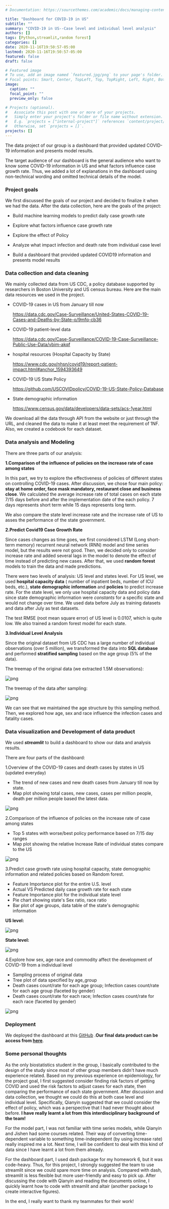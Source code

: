 ```yaml
---
# Documentation: https://sourcethemes.com/academic/docs/managing-content/

title: "Dashboard for COVID-19 in US"
subtitle: ""
summary: "COVID-19 in US--Case level and individual level analysis"
authors: []
tags: [Python,streamlit,random forest]
categories: []
date: 2020-11-16T19:50:57-05:00
lastmod: 2020-11-16T19:50:57-05:00
featured: false
draft: false

# Featured image
# To use, add an image named `featured.jpg/png` to your page's folder.
# Focal points: Smart, Center, TopLeft, Top, TopRight, Left, Right, BottomLeft, Bottom, BottomRight.
image:
  caption: ""
  focal_point: ""
  preview_only: false

# Projects (optional).
#   Associate this post with one or more of your projects.
#   Simply enter your project's folder or file name without extension.
#   E.g. `projects = ["internal-project"]` references `content/project/deep-learning/index.md`.
#   Otherwise, set `projects = []`.
projects: []
---
```


The data project of our group is a dashboard that provided updated COVID-19 information and presents model results.

The target audience of  our dashboard is the general audience who want to know some COVID-19 information in US and what factors influence case growth rate. Thus, we added a lot of explanations in the dashboard using non-technical wording and omitted technical details of the model.



### Project goals

We first discussed the goals of our project and decided to finalize it when we had the data. After the data collection, here are the goals of the project:

- Build machine learning models to predict daily case growth rate

- Explore what factors influence case growth rate

- Explore the effect of Policy

- Analyze what impact infection and death rate from individual case level

- Build a dashboard that provided updated COVID19 information and presents model results



### Data collection and data cleaning

We mainly collected data from US CDC, a policy database supported by researchers in Boston University and US census bureau. Here are the main data resources we used in the project. 

- COVID-19 cases in US from January till now

  https://data.cdc.gov/Case-Surveillance/United-States-COVID-19-Cases-and-Deaths-by-State-o/9mfq-cb36

- COVID-19 patient-level data

  https://data.cdc.gov/Case-Surveillance/COVID-19-Case-Surveillance-Public-Use-Data/vbim-akqf

- hospital resources (Hospital Capacity by State)

  https://www.cdc.gov/nhsn/covid19/report-patient-impact.html#anchor_1594393649

- COVID-19 US State Policy 

  https://github.com/USCOVIDpolicy/COVID-19-US-State-Policy-Database

- State demographic information

  https://www.census.gov/data/developers/data-sets/acs-1year.html



We download all the data through API from the website or just through the URL,  and cleaned the data to make it at least meet the requirement of 1NF. Also, we created a codebook for each dataset.



### Data analysis and Modeling

There are three parts of our analysis:

**1.Comparison of the influence of policies on the increase rate of case among states**

In this part, we try to explore the effectiveness of policies of different states on controlling COVID-19 cases. After discussion, we chose four main policy: **stay at home order, face mask mandatory, restaurant close and business close**. We calculated the average increase rate of total cases on each state 7/15 days before and after the implementation date of the each policy. 7 days represents short term while 15 days represents long term. 

We also compare the state level increase rate and the increase rate of US to asses the performance of the state government. 



**2.Predict Covid19 Case Growth Rate**

Since cases changes as time goes, we first considered LSTM (Long short-term memory) recurrent neural network (RNN) model and time series model, but the results were not good.  Then, we decided only to consider increase rate and added several lags in the model to denote the effect of time instead of predicting new cases. After that, we used **random forest** models to train the data and made predictions.

There were two levels of analysis: US level and states level. For US level, we used **hospital capacity data** ( number of inpatient beds, number of ICU beds, etc.), **state demographic information** and **policies** to predict increase rate. For the state level, we only use hospital capacity data and policy data since state demographic information were *constants* for a specific state and would not change over time. We used data before July as training datasets and data after July as test datasets.

The test RMSE (root mean square error) of US level is 0.0107, which is quite low. We also trained a random forest model for each state.



**3.Individual Level Analysis**

Since the original dataset from US CDC has a large number of individual observations (over 5 million), we transformed the data into **SQL database** and performed **stratified sampling** based on the age group (5% of the data). 

The treemap of the original data (we extracted 1.5M observations):

![png](tree2.png)

The treemap of the data after sampling:

![png](tree.png)

We can see that we maintained the age structure by this sampling method. Then, we explored how age, sex and race influence the infection cases and fatality cases.



### Data visualization and Development of data product

We used *__streamlit__* to build a dashboard to show our data and analysis results.

There are four parts of the dashboard: 

1.Overview of the COVID-19 cases and death cases by states in US (updated everyday)

- The trend of new cases and new death cases from January till now by state.
- Map plot showing total cases,  new cases, cases per million people, death per million people based the latest data.

![png](part1.png)



2.Comparison of the influence of policies on the increase rate of case among states

- Top 5 states with worse/best policy performance based on 7/15 day ranges
- Map plot showing the relative Increase Rate of individual states compare to the US

![png](part2.png)



3.Predict case growth rate using hospital capacity, state demographic information and related policies based on Random forest.

- Feature Importance plot for the entire U.S. level
- Actual VS Predicted daily case growth rate for each state
- Feature Importance plot for the individual state level
- Pie chart showing state's Sex ratio, race ratio 
- Bar plot of age groups, data table of the state's demographic information 

**US level:**

![png](part3.png)

**State level:**

![png](part3_2.png)

4.Explore how sex, age race and commodity affect the development of COVID-19 from a individual level
- Sampling process of original data
- Tree plot of data specified by age_group
- Death cases count/rate for each age group; Infection cases count/rate for each age group (faceted by gender)
- Death cases count/rate for each race; Infection cases count/rate for each race (faceted by gender)

![png](part4.png)



### Deployment

We deployed the dashboard at this [GitHub](https://github.com/QianyinLu/finalproject1) .**Our final data product can be access from [here](https://final-project-823.herokuapp.com/)**.



### Some personal thoughts

As the only biostatistics student in the group, I basically contributed to the design of the study since most of other group members didn't have much experience related. Based on my previous experience on epidemiology, for the project goal, I first suggested consider finding risk factors of getting COVID and used the risk factors to adjust cases for each state, then comparing the performance of each state government.  After discussion and data collection, we thought we could do this at both case level and individual level. Specifically, Qianyin suggested that we could consider the effect of policy, which was a perspective that I had never thought about before. **I have really learnt a lot from this interdisciplinary background of the team!**

For the model part, I was not familiar with time series models, while Qianyin and Jishen had some courses related. Their way of converting time-dependent variable to something time-independent  (by using increase rate) really inspired me a lot. Next time, I will be confident to deal with this kind of data since I have learnt a lot from them already.

For the dashboard part, I used dash package for my homework 6, but it was code-heavy. Thus, for this project, I strongly suggested the team to use streamlit since we could spare more time on analysis. Compared with dash, streamlit is less flexible but more user-friendly and easy to pick up. After discussing the code with Qianyin and reading the documents online, I quickly learnt how to code with streamlit and altair (another package to create interactive figures).

In the end, I really want to thank my teammates for their work! 

